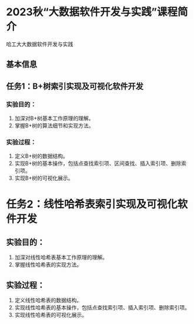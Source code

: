 # 2023秋“⼤数据软件开发与实践”课程简介
哈工大大数据软件开发与实践

## 基本信息


## 任务1：B+树索引实现及可视化软件开发

### 实验目的：

1. 加深对B+树基本⼯作原理的理解。
2. 掌握B+树的算法细节和实现⽅法。

### 实验过程：

1. 定义B+树的数据结构。
2.  实现B+树的基本操作，包括点查找索引项、区间查找、插⼊索引项、删除索引项。
3. 实现B+树的可视化展示。



# 任务2：线性哈希表索引实现及可视化软件开发

## 实验目的：

1. 加深对线性哈希表基本⼯作原理的理解。
2. 掌握线性哈希表的实现⽅法。

## 实验过程：

1. 定义线性哈希表的数据结构。
2.  实现线性哈希表的基本操作，包括点查找索引项、插⼊索引项、删除索引项。
3. 实现线性哈希表的可视化展示。

